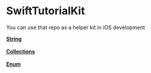 # SwiftTutorialKit
You can use that repo as a helper kit in iOS development


[**String**](https://github.com/ahmetbostanciklioglu/Types.git)
<br />
<br />
[**Collections**](https://github.com/ahmetbostanciklioglu/Collections.git)
<br />
<br />
[**Enum**](https://github.com/ahmetbostanciklioglu/Enums.git)
